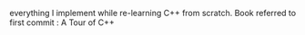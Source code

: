 everything I implement while re-learning C++ from scratch. 
Book referred to first commit : A Tour of C++
